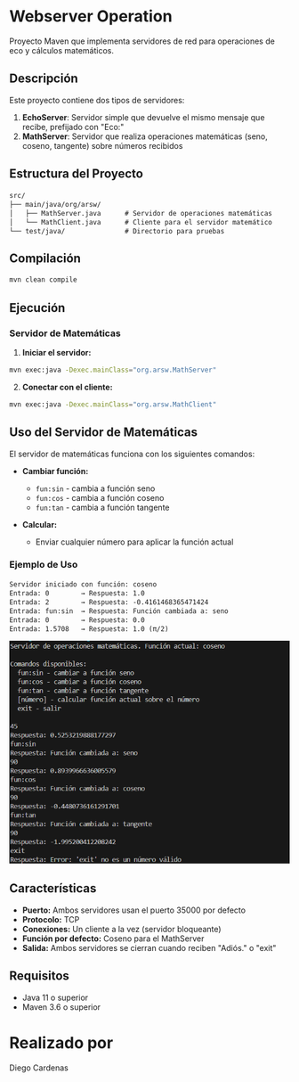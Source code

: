 # Webserver Operation

Proyecto Maven que implementa servidores de red para operaciones de eco y cálculos matemáticos.

## Descripción

Este proyecto contiene dos tipos de servidores:

1. **EchoServer**: Servidor simple que devuelve el mismo mensaje que recibe, prefijado con "Eco:"
2. **MathServer**: Servidor que realiza operaciones matemáticas (seno, coseno, tangente) sobre números recibidos

## Estructura del Proyecto

```
src/
├── main/java/org/arsw/
│   ├── MathServer.java      # Servidor de operaciones matemáticas
│   └── MathClient.java      # Cliente para el servidor matemático
└── test/java/               # Directorio para pruebas
```

## Compilación

```bash
mvn clean compile
```

## Ejecución

### Servidor de Matemáticas

1. **Iniciar el servidor:**
```bash
mvn exec:java -Dexec.mainClass="org.arsw.MathServer"
```

2. **Conectar con el cliente:**
```bash
mvn exec:java -Dexec.mainClass="org.arsw.MathClient"
```

## Uso del Servidor de Matemáticas

El servidor de matemáticas funciona con los siguientes comandos:

- **Cambiar función:**
  - `fun:sin` - cambia a función seno
  - `fun:cos` - cambia a función coseno  
  - `fun:tan` - cambia a función tangente

- **Calcular:** 
  - Enviar cualquier número para aplicar la función actual

### Ejemplo de Uso

```
Servidor iniciado con función: coseno
Entrada: 0        → Respuesta: 1.0
Entrada: 2        → Respuesta: -0.4161468365471424
Entrada: fun:sin  → Respuesta: Función cambiada a: seno
Entrada: 0        → Respuesta: 0.0
Entrada: 1.5708   → Respuesta: 1.0 (π/2)
```

![Ejemplo de uso del MathServer](/img/mathserver_example.png)

## Características

- **Puerto:** Ambos servidores usan el puerto 35000 por defecto
- **Protocolo:** TCP
- **Conexiones:** Un cliente a la vez (servidor bloqueante)
- **Función por defecto:** Coseno para el MathServer
- **Salida:** Ambos servidores se cierran cuando reciben "Adiós." o "exit"

## Requisitos

- Java 11 o superior
- Maven 3.6 o superior

# Realizado por 

Diego Cardenas